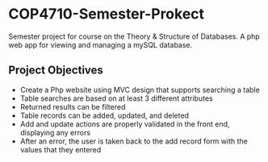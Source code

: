 # COP4710-Semester-Prokect
Semester project for course on the Theory & Structure of Databases. A php web app for viewing and managing a mySQL database.

## Project Objectives
- Create a Php website using MVC design that supports searching a table
- Table searches are based on at least 3 different attributes
- Returned results can be filtered
- Table records can be added, updated, and deleted
- Add and update actions are properly validated in the front end, displaying any errors
 - After an error, the user is taken back to the add record form with the values that they entered


 
